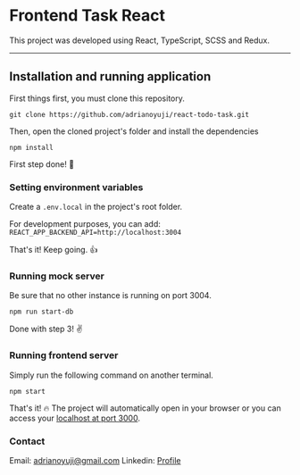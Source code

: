 # Frontend Task React

This project was developed using React, TypeScript, SCSS and Redux.

---

## Installation and running application

First things first, you must clone this repository.

`git clone https://github.com/adrianoyuji/react-todo-task.git`

Then, open the cloned project's folder and install the dependencies

`npm install`

First step done! 🎉

### Setting environment variables

Create a `.env.local` in the project's root folder.

For development purposes, you can add:
`REACT_APP_BACKEND_API=http://localhost:3004`

That's it! Keep going. 👍

### Running mock server

Be sure that no other instance is running on port 3004.

`npm run start-db`

Done with step 3! ✌️

### Running frontend server

Simply run the following command on another terminal.

`npm start`

That's it! 🔥
The project will automatically open in your browser or you can access your [localhost at port 3000](http://localhost:3000).

### Contact

Email: [adrianoyuji@gmail.com](mailto:adrianoyuji@gmail.com)
Linkedin: [Profile](https://www.linkedin.com/in/adriano-yuji-sato-de-vasconcelos-034b09191/)
